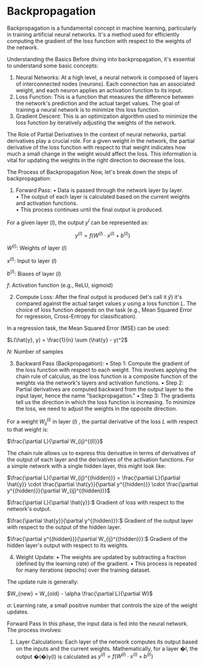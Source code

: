 # Backpropagation

Backpropagation is a fundamental concept in machine learning, particularly in training artificial neural networks. It's a method used for efficiently computing the gradient of the loss function with respect to the weights of the network.

Understanding the Basics
Before diving into backpropagation, it's essential to understand some basic concepts:
1.	Neural Networks: At a high level, a neural network is composed of layers of interconnected nodes (neurons). Each connection has an associated weight, and each neuron applies an activation function to its input.
2.	Loss Function: This is a function that measures the difference between the network's prediction and the actual target values. The goal of training a neural network is to minimize this loss function.
3.	Gradient Descent: This is an optimization algorithm used to minimize the loss function by iteratively adjusting the weights of the network.

The Role of Partial Derivatives
In the context of neural networks, partial derivatives play a crucial role. For a given weight in the network, the partial derivative of the loss function with respect to that weight indicates how much a small change in the weight would affect the loss. This information is vital for updating the weights in the right direction to decrease the loss.

The Process of Backpropagation
Now, let's break down the steps of backpropagation:
1.	Forward Pass:
•	Data is passed through the network layer by layer.  
•	The output of each layer is calculated based on the current weights and activation functions.  
•	This process continues until the final output is produced.  

For a given layer ${(l)}$, the output $y^{l}$ can be represented as:

$$y^{(l)} = f(W^{(l)} \cdot x^{(l)} + b^{(l)})$$   

$W^{(l)}$: Weights of layer ${(l)}$  

$x^{(l)}$: Input to layer ${(l)}$  

$b^{(l)}$: Biases of layer ${(l)}$   

$f$: Activation function (e.g., ReLU, sigmoid)  

2.	Compute Loss:
After the final output is produced (let's call it $\hat{y}$) it's compared against the actual target values $y$ using a loss function $L$. The choice of loss function depends on the task (e.g., Mean Squared Error for regression, Cross-Entropy for classification).

In a regression task, the Mean Squared Error (MSE) can be used:

$L(\hat{y}, y) = \frac{1}{n} \sum (\hat{y} - y)^2$

$N$: Number of samples 


3.	Backward Pass (Backpropagation):
•	Step 1: Compute the gradient of the loss function with respect to each weight. This involves applying the chain rule of calculus, as the loss function is a composite function of the weights via the network's layers and activation functions.
•	Step 2: Partial derivatives are computed backward from the output layer to the input layer, hence the name "backpropagation."
•	Step 3: The gradients tell us the direction in which the loss function is increasing. To minimize the loss, we need to adjust the weights in the opposite direction.

For a weight $W_{ij}^{(l)}$ in layer ${(l)}$ , the partial derivative of the loss $L$ with respect to that weight is:

$\frac{\partial L}{\partial W_{ij}^{(l)}}$

The chain rule allows us to express this derivative in terms of derivatives of the output of each layer and the derivatives of the activation functions. For a simple network with a single hidden layer, this might look like:

$\frac{\partial L}{\partial W_{ij}^{(hidden)}} = \frac{\partial L}{\partial \hat{y}} \cdot \frac{\partial \hat{y}}{\partial y^{(hidden)}} \cdot \frac{\partial y^{(hidden)}}{\partial W_{ij}^{(hidden)}}$

$\frac{\partial L}{\partial \hat{y}}:$ Gradient of loss with respect to the network's output.

$\frac{\partial \hat{y}}{\partial y^{(hidden)}}:$ Gradient of the output layer with respect to the output of the hidden layer.

$\frac{\partial y^{(hidden)}}{\partial W_{ij}^{(hidden)}}:$ Gradient of the hidden layer's output with respect to its weights.


4.	Weight Update:
•	The weights are updated by subtracting a fraction (defined by the learning rate) of the gradient.
•	This process is repeated for many iterations (epochs) over the training dataset.

The update rule is generally:

$W_{new} = W_{old} - \alpha \frac{\partial L}{\partial W}$

$\alpha$: Learning rate, a small positive number that controls the size of the weight updates.




Forward Pass
In this phase, the input data is fed into the neural network. The process involves:
1.	Layer Calculations: Each layer of the network computes its output based on the inputs and the current weights. Mathematically, for a layer �l, the output �(�)y(l) is calculated as $y^{(l)} = f(W^{(l)} \cdot x^{(l)} + b^{(l)})$

